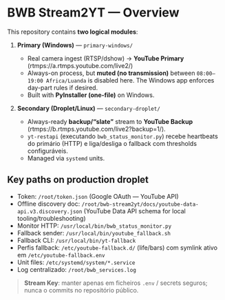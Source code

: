 # BWB Stream2YT — Overview

This repository contains **two logical modules**:

1) **Primary (Windows)** — `primary-windows/`
   - Real camera ingest (RTSP/dshow) → **YouTube Primary** (rtmps://a.rtmps.youtube.com/live2/<KEY>)
   - Always-on process, but **muted (no transmission)** between `08:00–19:00 Africa/Luanda` is disabled here. The Windows app enforces day-part rules if desired.
   - Built with **PyInstaller (one-file)** on Windows.

2) **Secondary (Droplet/Linux)** — `secondary-droplet/`
   - Always-ready **backup/“slate”** stream to **YouTube Backup** (rtmps://b.rtmps.youtube.com/live2?backup=1/<KEY>).
   - `yt-restapi` (executando `bwb_status_monitor.py`) recebe heartbeats do primário (HTTP) e liga/desliga o fallback com thresholds configuráveis.
   - Managed via `systemd` units.


## Key paths on production droplet

- Token: `/root/token.json` (Google OAuth — YouTube API)
- Offline discovery doc: `/root/bwb-stream2yt/docs/youtube-data-api.v3.discovery.json` (YouTube Data API schema for local tooling/troubleshooting)
- Monitor HTTP: `/usr/local/bin/bwb_status_monitor.py`
- Fallback sender: `/usr/local/bin/youtube_fallback.sh`
- Fallback CLI: `/usr/local/bin/yt-fallback`
- Perfis fallback: `/etc/youtube-fallback.d/` (life/bars) com symlink ativo em `/etc/youtube-fallback.env`
- Unit files: `/etc/systemd/system/*.service`
- Log centralizado: `/root/bwb_services.log`

> **Stream Key**: manter apenas em ficheiros `.env` / secrets seguros; nunca o commits no repositório público.
